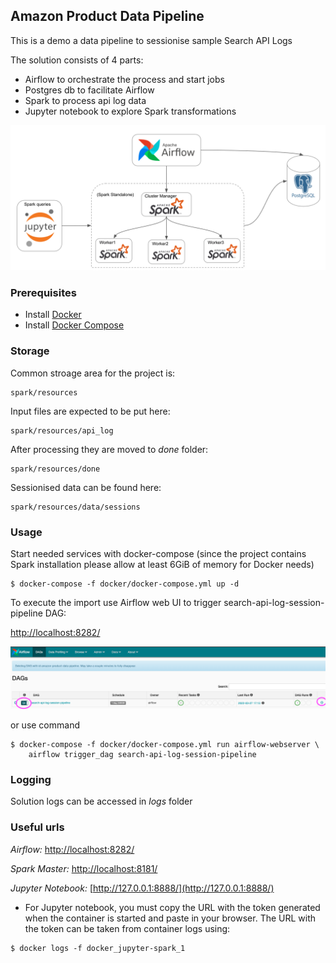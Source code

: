 ## Amazon Product Data Pipeline

This is a demo a data pipeline to sessionise sample Search API Logs

The solution consists of 4 parts:
- Airflow to orchestrate the process and start jobs
- Postgres db to facilitate Airflow
- Spark to process api log data
- Jupyter notebook to explore Spark transformations 

![alt text](https://github.com/paclflst/search-api-log-sessioniser/blob/master/images/prj_setup_schema.png?raw=true)

### Prerequisites

- Install [Docker](https://www.docker.com/)
- Install [Docker Compose](https://docs.docker.com/compose/install/)


### Storage
Common stroage area for the project is:
```shell
spark/resources
```

Input files are expected to be put here:
```shell
spark/resources/api_log
```

After processing they are moved to *done* folder:
```shell
spark/resources/done
```

Sessionised data can be found here:
```shell
spark/resources/data/sessions
```

### Usage

Start needed services with docker-compose (since the project contains Spark installation please allow at least 6GiB of memory for Docker needs)

```shell
$ docker-compose -f docker/docker-compose.yml up -d
```

To execute the import use Airflow web UI to trigger search-api-log-session-pipeline DAG:

[http://localhost:8282/](http://localhost:8282/)

![alt text](https://github.com/paclflst/search-api-log-sessioniser/blob/master/images/dag_main_screen.png?raw=true)

or use command

```shell
$ docker-compose -f docker/docker-compose.yml run airflow-webserver \
    airflow trigger_dag search-api-log-session-pipeline
```

### Logging
Solution logs can be accessed in *logs* folder

### Useful urls
*Airflow:* [http://localhost:8282/](http://localhost:8282/)

*Spark Master:* [http://localhost:8181/](http://localhost:8181/)

*Jupyter Notebook:* [http://127.0.0.1:8888/](http://127.0.0.1:8888/)

- For Jupyter notebook, you must copy the URL with the token generated when the container is started and paste in your browser. The URL with the token can be taken from container logs using:

```shell
$ docker logs -f docker_jupyter-spark_1
```